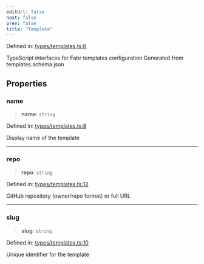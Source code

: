 ```yaml
---
editUrl: false
next: false
prev: false
title: "Template"
---
```


Defined in: [types/templates.ts:6](https://github.com/yashjawale/fabr/blob/af253d796213941a067e07d1a9e8b7372a1ddc07/src/types/templates.ts#L6)

TypeScript interfaces for Fabr templates configuration
Generated from templates.schema.json

## Properties

### name

> **name**: `string`

Defined in: [types/templates.ts:8](https://github.com/yashjawale/fabr/blob/af253d796213941a067e07d1a9e8b7372a1ddc07/src/types/templates.ts#L8)

Display name of the template

***

### repo

> **repo**: `string`

Defined in: [types/templates.ts:12](https://github.com/yashjawale/fabr/blob/af253d796213941a067e07d1a9e8b7372a1ddc07/src/types/templates.ts#L12)

GitHub repository (owner/repo format) or full URL

***

### slug

> **slug**: `string`

Defined in: [types/templates.ts:10](https://github.com/yashjawale/fabr/blob/af253d796213941a067e07d1a9e8b7372a1ddc07/src/types/templates.ts#L10)

Unique identifier for the template
